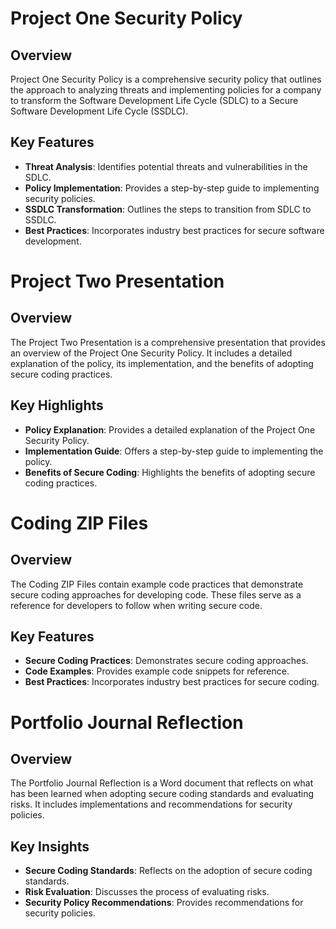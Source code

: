 # Project One Security Policy

## Overview

Project One Security Policy is a comprehensive security policy that outlines the approach to analyzing threats and implementing policies for a company to transform the Software Development Life Cycle (SDLC) to a Secure Software Development Life Cycle (SSDLC).

## Key Features

- **Threat Analysis**: Identifies potential threats and vulnerabilities in the SDLC.
- **Policy Implementation**: Provides a step-by-step guide to implementing security policies.
- **SSDLC Transformation**: Outlines the steps to transition from SDLC to SSDLC.
- **Best Practices**: Incorporates industry best practices for secure software development.

# Project Two Presentation

## Overview

The Project Two Presentation is a comprehensive presentation that provides an overview of the Project One Security Policy. It includes a detailed explanation of the policy, its implementation, and the benefits of adopting secure coding practices.

## Key Highlights

- **Policy Explanation**: Provides a detailed explanation of the Project One Security Policy.
- **Implementation Guide**: Offers a step-by-step guide to implementing the policy.
- **Benefits of Secure Coding**: Highlights the benefits of adopting secure coding practices.

# Coding ZIP Files

## Overview

The Coding ZIP Files contain example code practices that demonstrate secure coding approaches for developing code. These files serve as a reference for developers to follow when writing secure code.

## Key Features

- **Secure Coding Practices**: Demonstrates secure coding approaches.
- **Code Examples**: Provides example code snippets for reference.
- **Best Practices**: Incorporates industry best practices for secure coding.

# Portfolio Journal Reflection

## Overview

The Portfolio Journal Reflection is a Word document that reflects on what has been learned when adopting secure coding standards and evaluating risks. It includes implementations and recommendations for security policies.

## Key Insights

- **Secure Coding Standards**: Reflects on the adoption of secure coding standards.
- **Risk Evaluation**: Discusses the process of evaluating risks.
- **Security Policy Recommendations**: Provides recommendations for security policies.
